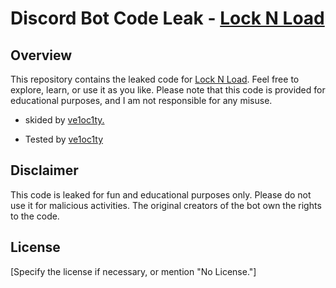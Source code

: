 # Discord Bot Code Leak - [Lock N Load](https://discord.gg/teamkronix)

## Overview
This repository contains the leaked code for [Lock N Load](https://discord.gg/teamkronix). Feel free to explore, learn, or use it as you like. Please note that this code is provided for educational purposes, and I am not responsible for any misuse.


- skided by [ve1oc1ty.](https://discord.com/users/1305332713577910394)

- Tested by [ve1oc1ty](https://discord.com/users/1305332713577910394)

## Disclaimer
This code is leaked for fun and educational purposes only. Please do not use it for malicious activities. The original creators of the bot own the rights to the code.

## License
[Specify the license if necessary, or mention "No License."]
